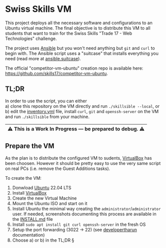 # Swiss Skills VM

This project deploys all the necessary software and configurations to an
Ubuntu virtual machine. The final objective is to distribute this VM to all
students that want to train for the Swiss Skills "Trade 17 - Web Technologies"
challenge.

The project uses [Ansible] but you won't need anything but `git` and `curl` to
begin with. The Ansible script uses a "suitcase" that installs everything you
need (read more at [ansible.suitcase]).

The official "competitor-vm-ubuntu" creation repo is available here:
https://github.com/skills17/competitor-vm-ubuntu.


## TL;DR

In order to use the script, you can either  
  a) clone this repository on the VM directly and run `./skillsible --local`, or  
  b) edit the [inventory.yml](./inventory.yml) file, install `curl`, `git` and
     `openssh-server` on the VM and run `./skillsible` from your machine.

| ⚠️ This is a Work In Progress — be prepared to debug. ⚠️ |
| :---: |


## Prepare the VM

As the plan is to distribute the configured VM to sudents, [VirtualBox] has been
choosen. However it should be pretty easy to use the very same script on real
PCs (i.e. remove the Guest Additions tasks).

To create the VM:
  1. Donwload [Ubuntu] 22.04 LTS
  2. Install [VirtualBox]
  3. Create the new Virtual Machine
  4. Mount the Ubuntu ISO and start on it
  5. Install Ubuntu the minimal way creating the `administrator`/`administrator`
     user. If needed, screenshots documenting this process are available in the
     [INSTALL.md](./INSTALL.md) file
  6. Install `sudo apt install git curl openssh-server` in the fresh OS
  7. Setup the port forwarding (3022 → 22) (see [developertharun] documentation)
  8. Choose a) or b) in the TL;DR §


[Ansible]: https://www.ansible.com/
[ansible.suitcase]: https://github.com/epfl-si/ansible.suitcase
[Ubuntu]: https://ubuntu.com/download/desktop/thank-you?version=22.04.1&architecture=amd64
[VirtualBox]: https://www.virtualbox.org/wiki/Downloads
[developertharun]: https://dev.to/developertharun/easy-way-to-ssh-into-virtualbox-machine-any-os-just-x-steps-5d9i
